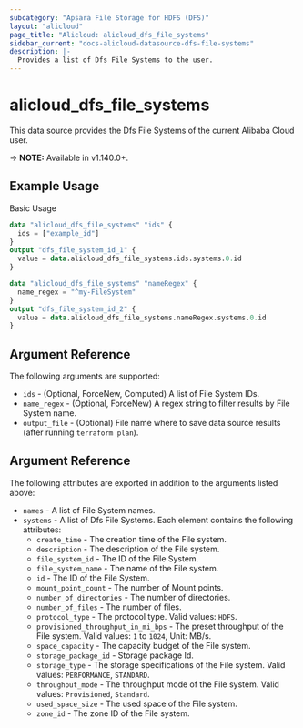 ```yaml
---
subcategory: "Apsara File Storage for HDFS (DFS)"
layout: "alicloud"
page_title: "Alicloud: alicloud_dfs_file_systems"
sidebar_current: "docs-alicloud-datasource-dfs-file-systems"
description: |-
  Provides a list of Dfs File Systems to the user.
---
```


# alicloud\_dfs\_file\_systems

This data source provides the Dfs File Systems of the current Alibaba Cloud user.

-> **NOTE:** Available in v1.140.0+.

## Example Usage

Basic Usage

```terraform
data "alicloud_dfs_file_systems" "ids" {
  ids = ["example_id"]
}
output "dfs_file_system_id_1" {
  value = data.alicloud_dfs_file_systems.ids.systems.0.id
}

data "alicloud_dfs_file_systems" "nameRegex" {
  name_regex = "^my-FileSystem"
}
output "dfs_file_system_id_2" {
  value = data.alicloud_dfs_file_systems.nameRegex.systems.0.id
}

```

## Argument Reference

The following arguments are supported:

* `ids` - (Optional, ForceNew, Computed)  A list of File System IDs.
* `name_regex` - (Optional, ForceNew) A regex string to filter results by File System name.
* `output_file` - (Optional) File name where to save data source results (after running `terraform plan`).

## Argument Reference

The following attributes are exported in addition to the arguments listed above:

* `names` - A list of File System names.
* `systems` - A list of Dfs File Systems. Each element contains the following attributes:
	* `create_time` - The creation time of the File system.
	* `description` - The description of the File system.
	* `file_system_id` - The ID of the File System.
	* `file_system_name` - The name of the File system.
	* `id` - The ID of the File System.
	* `mount_point_count` - The number of Mount points.
	* `number_of_directories` - The number of directories.
	* `number_of_files` - The number of files.
	* `protocol_type` - The protocol type. Valid values: `HDFS`.
	* `provisioned_throughput_in_mi_bps` - The preset throughput of the File system. Valid values: `1` to `1024`, Unit: MB/s.
	* `space_capacity` - The capacity budget of the File system.
	* `storage_package_id` - Storage package Id.
	* `storage_type` - The storage specifications of the File system. Valid values: `PERFORMANCE`, `STANDARD`.
	* `throughput_mode` - The throughput mode of the File system. Valid values: `Provisioned`, `Standard`.
	* `used_space_size` - The used space of the File system.
	* `zone_id` - The zone ID of the File system.
